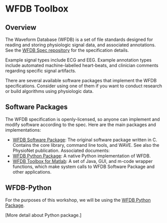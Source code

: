 # WFDB Toolbox

## Overview

The Waveform Database (WFDB) is a set of file standards designed for reading and storing physiologic signal data, and associated annotations. See the [WFDB Spec repository](https://github.com/wfdb/wfdb-spec/) for the specification details.

Example signal types include ECG and EEG. Example annotation types include automated machine-labelled heart-beats, and clinician comments regarding specific signal artifacts.

There are several available software packages that implement the WFDB specifications. Consider using one of them if you want to conduct research or build algorithms using physiologic data.

## Software Packages

The WFDB specification is openly-licensed, so anyone can implement and modify software according to the spec. Here are the main packages and implementations:

- [WFDB Software Package](https://doi.org/10.13026/gjvw-1m31): The original software package written in C. Contains the core library, command line tools, and WAVE. See also the PhysioNet publication. Associated documents:
- [WFDB Python Package](https://wfdb.readthedocs.io/en/stable/): A native Python implementation of WFDB.
- [WFDB Toolbox for Matlab](https://archive.physionet.org/physiotools/matlab/wfdb-swig-matlab/new_version.shtml): A set of Java, GUI, and m-code wrapper functions, which make system calls to WFDB Software Package and other applications.

## WFDB-Python

For the purposes of this workshop, we will be using the [WFDB Python Package](https://wfdb.readthedocs.io/en/stable/).

[More detail about Python package.]

